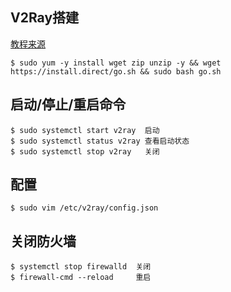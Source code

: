 ## V2Ray搭建

[教程来源](https://www.stackcc.com/2019/04/02/v2raysetup/)

```shell
$ sudo yum -y install wget zip unzip -y && wget https://install.direct/go.sh && sudo bash go.sh
```

## 启动/停止/重启命令

```shell
$ sudo systemctl start v2ray  启动
$ sudo systemctl status v2ray 查看启动状态
$ sudo systemctl stop v2ray	  关闭
```

## 配置

```shell
$ sudo vim /etc/v2ray/config.json
```

## 关闭防火墙

```shell
$ systemctl stop firewalld  关闭
$ firewall-cmd --reload		重启
```
